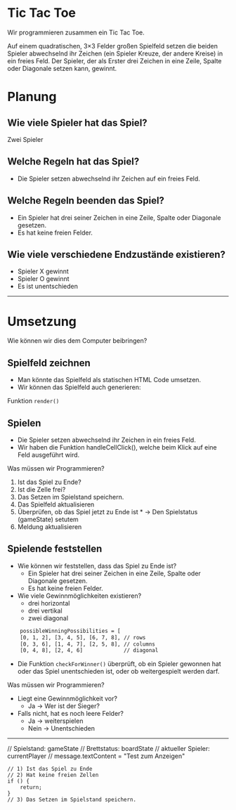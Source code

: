 # Tic Tac Toe

Wir programmieren zusammen ein Tic Tac Toe.

Auf einem quadratischen, 3×3 Felder großen Spielfeld setzen die beiden Spieler abwechselnd ihr Zeichen (ein Spieler Kreuze, der andere Kreise) in ein freies Feld. Der Spieler, der als Erster drei Zeichen in eine Zeile, Spalte oder Diagonale setzen kann, gewinnt.

# Planung

## Wie viele Spieler hat das Spiel?
Zwei Spieler

## Welche Regeln hat das Spiel?
* Die Spieler setzen abwechselnd ihr Zeichen auf ein freies Feld.

## Welche Regeln beenden das Spiel?
* Ein Spieler hat drei seiner Zeichen in eine Zeile, Spalte oder Diagonale gesetzen.
* Es hat keine freien Felder.

## Wie viele verschiedene Endzustände existieren?
* Spieler X gewinnt
* Spieler O gewinnt
* Es ist unentschieden

---

# Umsetzung
Wie können wir dies dem Computer beibringen?

## Spielfeld zeichnen
* Man könnte das Spielfeld als statischen HTML Code umsetzen.
* Wir können das Spielfeld auch generieren:
 
Funktion `render()`

## Spielen
* Die Spieler setzen abwechselnd ihr Zeichen in ein freies Feld.
* Wir haben die Funktion handleCellClick(), welche beim Klick auf eine Feld ausgeführt wird. 

Was müssen wir Programmieren?

  1. Ist das Spiel zu Ende?
  2. Ist die Zelle frei?
  3. Das Setzen im Spielstand speichern.
  4. Das Spielfeld aktualisieren
  5. Überprüfen, ob das Spiel jetzt zu Ende ist
    * → Den Spielstatus (gameState) setutem
  6. Meldung aktualisieren

## Spielende feststellen

* Wie können wir feststellen, dass das Spiel zu Ende ist?
  * Ein Spieler hat drei seiner Zeichen in eine Zeile, Spalte oder Diagonale gesetzen.
  * Es hat keine freien Felder.
* Wie viele Gewinnmöglichkeiten existieren?
  * drei horizontal
  * drei vertikal
  * zwei diagonal

```bash
    possibleWinningPossibilities = [
    [0, 1, 2], [3, 4, 5], [6, 7, 8], // rows
    [0, 3, 6], [1, 4, 7], [2, 5, 8], // columns
    [0, 4, 8], [2, 4, 6]             // diagonal
```

* Die Funktion `checkForWinner()` überprüft, ob ein Spieler gewonnen hat oder das Spiel unentschieden ist, oder ob weitergespielt werden darf.

Was müssen wir Programmieren?
* Liegt eine Gewinnmöglichkeit vor?
  * Ja → Wer ist der Sieger?
* Falls nicht, hat es noch leere Felder?
  * Ja → weiterspielen
  * Nein → Unentschieden

---
// Spielstand: gameState
// Brettstatus: boardState
// aktueller Spieler: currentPlayer
// message.textContent = "Test zum Anzeigen"

    // 1) Ist das Spiel zu Ende
    // 2) Hat keine freien Zellen
    if () {
        return;
    }
    // 3) Das Setzen im Spielstand speichern.

